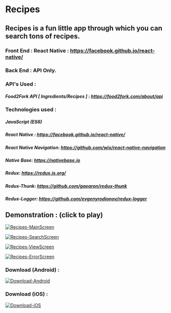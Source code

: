 # Recipes
## Recipes is a fun little app through which you can search tons of recipes.

### Front End : React Native : https://facebook.github.io/react-native/
### Back End : API Only.

### API's Used : 

##### Food2Fork API [ Ingredients/Recipes ] : https://food2fork.com/about/api

### Technologies used : 

##### JavaScript (ES6)
##### React Native : https://facebook.github.io/react-native/
##### React Native Navigation: https://github.com/wix/react-native-navigation
##### Native Base: https://nativebase.io
##### Redux: https://redux.js.org/
##### Redux-Thunk: https://github.com/gaearon/redux-thunk
##### Redux-Logger: https://github.com/evgenyrodionov/redux-logger

## Demonstration : (click to play)

[![Recipes-MainScreen](https://user-images.githubusercontent.com/29705703/40179305-a44e03c4-5a01-11e8-9de5-49ae7e2cbddc.gif)](https://vimeo.com/270363500 "Recipes-MainScreen")

[![Recipes-SearchScreen](https://user-images.githubusercontent.com/29705703/40179733-a466a842-5a02-11e8-80f7-b8de6bd6c4b4.gif)](https://vimeo.com/270363500 "Recipes-SearchScreen")

[![Recipes-ViewScreen](https://user-images.githubusercontent.com/29705703/40179979-54bb45ae-5a03-11e8-858e-38a18c280260.gif)](https://vimeo.com/270363500 "Recipes-ViewScreen")

[![Recipes-ErrorScreen](https://user-images.githubusercontent.com/29705703/40179742-a907eb0e-5a02-11e8-8c88-9c0e0c0ce247.gif)](https://vimeo.com/270363500 "Recipes-ErrorScreen")





### Download (Android) : 

[![Download-Android](http://www.atteztech.com/images/ZN62/10.19/android-app-on-google-play.jpg)](https://play.google.com/store/apps/details?id=com.therecipeproject "Download-Android")

### Download (iOS) :

[![Download-iOS](https://user-images.githubusercontent.com/29705703/40169265-401e2028-59e3-11e8-9e74-3ff8b34a80d8.png)](http://insidetimeshare.com/wp-content/uploads/2018/03/not_available.jpg "Download-iOS")
